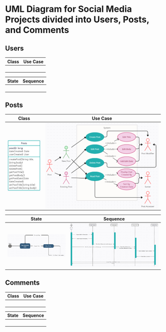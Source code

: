 UML Diagram for Social Media Projects divided into Users, Posts, and Comments
===
Users
---
| **Class** | **Use Case** |
| :---: | :---: |
| <a href=""><img src=""></a> | <a href=""><img src=""></a> |

| **State** | **Sequence** |
| :---: | :---: |
| <a href=""><img src=""></a> | <a href=""><img src=""></a> |

Posts
---
| **Class** | **Use Case** |
| :---: | :---: |
| <a href="https://github.com/Trilinear/CS151-Uptick/blob/main/diagrams/posts/Class%20Diagram.PNG"><img src="https://raw.githubusercontent.com/Trilinear/CS151-Uptick/main/diagrams/posts/Class%20Diagram.PNG"></a> | <a href="https://github.com/Trilinear/CS151-Uptick/blob/main/diagrams/posts/Use%20Case%20Diagram.PNG"><img src="https://raw.githubusercontent.com/Trilinear/CS151-Uptick/main/diagrams/posts/Use%20Case%20Diagram.PNG"></a> |

| **State** | **Sequence** |
| :---: | :---: 
| <a href="https://github.com/Trilinear/CS151-Uptick/blob/main/diagrams/posts/State%20Diagram.PNG"><img src="https://raw.githubusercontent.com/Trilinear/CS151-Uptick/main/diagrams/posts/State%20Diagram.PNG"></a> | <a href="https://github.com/Trilinear/CS151-Uptick/blob/main/diagrams/posts/Sequence%20Diagram.PNG"><img src="https://raw.githubusercontent.com/Trilinear/CS151-Uptick/main/diagrams/posts/Sequence%20Diagram.PNG"></a> |

Comments
---
| **Class** | **Use Case** |
| :---: | :---: |
| <a href=""><img src=""></a> | <a href=""><img src=""></a> |

| **State** | **Sequence** |
| :---: | :---: |
| <a href=""><img src=""></a> | <a href=""><img src=""></a> |

